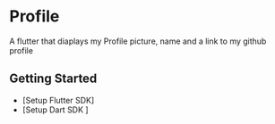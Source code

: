 # Profile

A flutter that diaplays my Profile picture, name and a link to my github profile

## Getting Started

- [Setup Flutter SDK]
- [Setup Dart SDK ]


